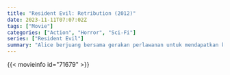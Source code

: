 ```yaml
---
title: "Resident Evil: Retribution (2012)"
date: 2023-11-11T07:07:02Z
tags: ["Movie"]
categories: ["Action", "Horror", "Sci-Fi"]
series: ["Resident Evil"]
summary: "Alice berjuang bersama gerakan perlawanan untuk mendapatkan kembali kebebasannya dari fasilitas pengujian Umbrella Corporation."
---
```


<mux-player stream-type="on-demand"
src="https://kp3d-my.sharepoint.com/personal/ryoo_kp3d_onmicrosoft_com/_layouts/15/download.aspx?share=ETzPR4qYUchDi7zVjiUM85QBxW_0dAQbNHjnAthxkekprw" prefer-playback="mse" controls>

</mux-player>


{{< movieinfo id="71679" >}}

<script src="https://cdn.jsdelivr.net/npm/@mux/mux-player"></script>

 <script type="application/ld+json ">
{
"@context": "https://schema.org/",
"@type": "VideoObject",
"name": "Resident Evil: Retribution (2012)",
"contentUrl": "https://stream.mux.com/QYXdX01bDnzSzBJAGYo8STTQSmAN7Wkuik2NAfpEAQHM.m3u8",
"thumbnailUrl": "https://www.themoviedb.org/t/p/original/daOUMiTRNA5BcACG0sb6SS1xjZx.jpg?width=314&fit_mode=preserve&time=25",
"uploadDate": "2023-11-11T07:07:02Z",
}

</script>